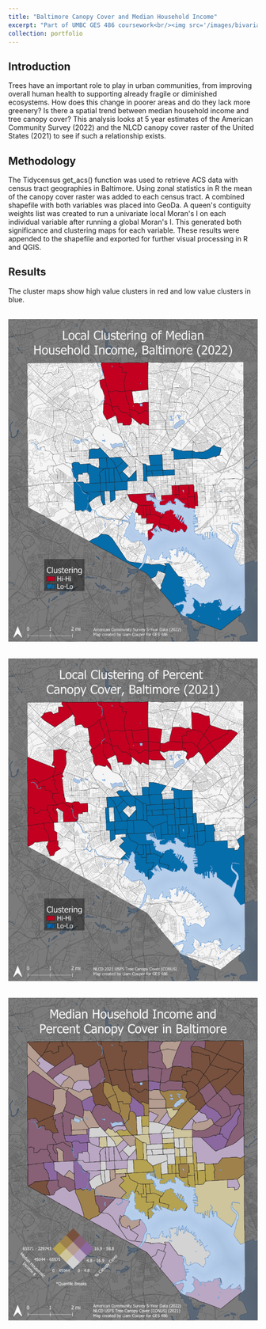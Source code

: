 ```yaml
---
title: "Baltimore Canopy Cover and Median Household Income"
excerpt: "Part of UMBC GES 486 coursework<br/><img src='/images/bivariate_choropleth_small.png'>"
collection: portfolio
---
```


## Introduction
Trees have an important role to play in urban communities, from improving overall human health to supporting already fragile or diminished ecosystems. How does this change in poorer areas and do they lack more greenery? Is there a spatial trend between median household income and tree canopy cover? This analysis looks at 5 year estimates of the American Community Survey (2022) and the NLCD canopy cover raster of the United States (2021) to see if such a relationship exists.  
## Methodology
The Tidycensus get_acs() function was used to retrieve ACS data with census tract geographies in Baltimore. Using zonal statistics in R the mean of the canopy cover raster was added to each census tract. A combined shapefile with both variables was placed into GeoDa. A queen's contiguity weights list was created to run a univariate local Moran's I on each individual variable after running a global Moran's I. This generated both significance and  clustering maps for each variable. These results were appended to the shapefile and exported for further visual processing in R and QGIS.
## Results
The cluster maps show high value clusters in red and low value clusters in blue.

<br/><img src='/images/mhhi_clusters_large.png'>

<br/><img src='/images/conus_clusters_large.png'>

<br/><img src='/images/bivariate_choropleth_large.png'>


